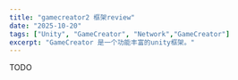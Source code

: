 ```yaml
---
title: "gamecreator2 框架review"
date: "2025-10-20"
tags: ["Unity", "GameCreator", "Network","GameCreator"]
excerpt: "GameCreator 是一个功能丰富的unity框架。"
---     
```


TODO
